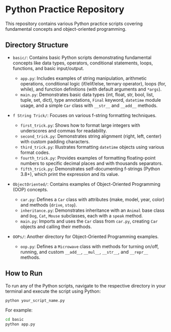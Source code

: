 # Python Practice Repository

This repository contains various Python practice scripts covering fundamental concepts and object-oriented programming.

## Directory Structure

- `basic/`: Contains basic Python scripts demonstrating fundamental concepts like data types, operators, conditional statements, loops, functions, and basic input/output.
  - `app.py`: Includes examples of string manipulation, arithmetic operations, conditional logic (if/elif/else, ternary operator), loops (for, while), and function definitions (with default arguments and `*args`).
  - `main.py`: Demonstrates basic data types (int, float, str, bool, list, tuple, set, dict), type annotations, `Final` keyword, `datetime` module usage, and a simple `Car` class with `__str__` and `__add__` methods.

- `f String Trick/`: Focuses on various f-string formatting techniques.
  - `first_trick.py`: Shows how to format large integers with underscores and commas for readability.
  - `second_trick.py`: Demonstrates string alignment (right, left, center) with custom padding characters.
  - `third_trick.py`: Illustrates formatting `datetime` objects using various format codes.
  - `fourth_trick.py`: Provides examples of formatting floating-point numbers to specific decimal places and with thousands separators.
  - `fifth_trick.py`: Demonstrates self-documenting f-strings (Python 3.8+), which print the expression and its value.

- `ObjectOriented/`: Contains examples of Object-Oriented Programming (OOP) concepts.
  - `car.py`: Defines a `Car` class with attributes (make, model, year, color) and methods (`drive`, `stop`).
  - `inheritance.py`: Demonstrates inheritance with an `Animal` base class and `Dog`, `Cat`, `Mouse` subclasses, each with a `speak` method.
  - `main.py`: Imports and uses the `Car` class from `car.py`, creating `Car` objects and calling their methods.

- `OOPs/`: Another directory for Object-Oriented Programming examples.
  - `oop.py`: Defines a `Microwave` class with methods for turning on/off, running, and custom `__add__`, `__mul__`, `__str__`, and `__repr__` methods.

## How to Run

To run any of the Python scripts, navigate to the respective directory in your terminal and execute the script using Python:

```bash
python your_script_name.py
```

For example:

```bash
cd basic
python app.py
